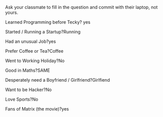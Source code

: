 Ask your classmate to fill in the question and commit with their laptop, not yours.

Learned Programming before Tecky? yes

Started / Running a Startup?Running

Had an unusual Job?yes

Prefer Coffee or Tea?Coffee

Went to Working Holiday?No

Good in Maths?SAME

Desperately need a Boyfriend / Girlfriend?Girlfiend

Want to be Hacker?No

Love Sports?No

Fans of Matrix (the movie)?yes
